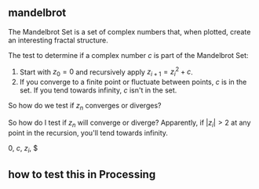 ## mandelbrot

The Mandelbrot Set is a set of complex numbers that, when plotted, create an interesting fractal structure.

The test to determine if a complex number $c$ is part of the Mandelbrot Set:

1. Start with $z_0=0$ and recursively apply $z_{i + 1}=z_i^2+c$. 
2. If you converge to a finite point or fluctuate between points, $c$ is in the set. If you tend towards infinity, $c$ isn't in the set.

So how do we test if $z_n$ converges or diverges?

So how do I test if $z_n$ will converge or diverge? Apparently, if $|z_i| >2$ at any point in the recursion, you'll tend towards infinity.

$0$, $c$, $z_i$, $

## how to test this in Processing
